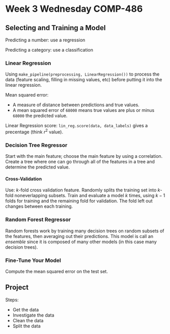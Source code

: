 # Week 3 Wednesday COMP-486
## Selecting and Training a Model
Predicting a number: use a regression

Predicting a category: use a classification
### Linear Regression
Using `make_pipeline(preprocessing, LinearRegression())` to process the data (feature scaling, filling in missing values, etc) before putting it into the linear regression.

Mean squared error:
- A measure of distance between predictions and true values.
- A mean squared error of `68000` means true values are plus or minus `68000` the predicted value.

Linear Regression score: `lin_reg.score(data, data_labels)` gives a precentage (think $r^2$ value).

### Decision Tree Regressor
Start with the main feature; choose the main feature by using a correlation.
Create a tree where one can go through all of the features in a tree and determine the predicted value.

#### Cross-Validation
Use: $k$-fold cross validation feature.
Randomly splits the training set into $k$-fold noneverlapping subsets.
Train and evaluate a model $k$ times, using $k-1$ folds for training and the remaining fold for validation.
The fold left out changes between each training.

### Random Forest Regressor
Random forests work by training many decision trees on random subsets of the features, then averaging out their predictions.
This model is call an *ensemble* since it is composed of many other models (in this case many decision trees).

### Fine-Tune Your Model
Compute the mean squared error on the test set.

## Project
Steps:
- Get the data
- Investigate the data
- Clean the data
- Split the data